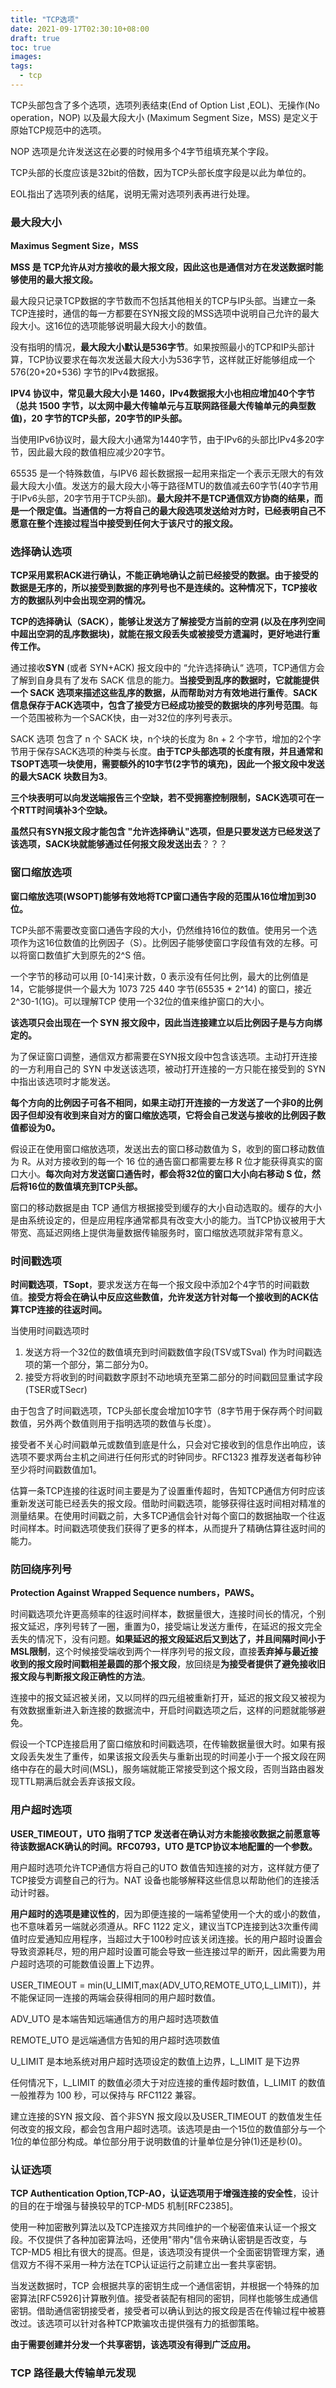 ```yaml
---
title: "TCP选项"
date: 2021-09-17T02:30:10+08:00
draft: true
toc: true
images:
tags: 
  - tcp
---
```


TCP头部包含了多个选项，选项列表结束(End of Option List ,EOL)、无操作(No operation，NOP) 以及最大段大小 (Maximum Segment Size，MSS) 是定义于原始TCP规范中的选项。

NOP 选项是允许发送这在必要的时候用多个4字节组填充某个字段。

TCP头部的长度应该是32bit的倍数，因为TCP头部长度字段是以此为单位的。

EOL指出了选项列表的结尾，说明无需对选项列表再进行处理。

### 最大段大小

**Maximus Segment Size，MSS**

**MSS 是 TCP允许从对方接收的最大报文段，因此这也是通信对方在发送数据时能够使用的最大报文段。**

最大段只记录TCP数据的字节数而不包括其他相关的TCP与IP头部。当建立一条TCP连接时，通信的每一方都要在SYN报文段的MSS选项中说明自己允许的最大段大小。这16位的选项能够说明最大段大小的数值。

没有指明的情况，**最大段大小默认是536字节**。如果按照最小的TCP和IP头部计算，TCP协议要求在每次发送最大段大小为536字节，这样就正好能够组成一个576(20+20+536) 字节的IPv4数据报。

**IPV4 协议中，常见最大段大小是 1460，IPv4数据报大小也相应增加40个字节 （总共 1500 字节，以太网中最大传输单元与互联网路径最大传输单元的典型数值)，20 字节的TCP头部，20字节的IP头部。**

当使用IPv6协议时，最大段大小通常为1440字节，由于IPv6的头部比IPv4多20字节，因此最大段的数值相应减少20字节。

65535 是一个特殊数值，与IPV6 超长数据报一起用来指定一个表示无限大的有效最大段大小值。发送方的最大段大小等于路径MTU的数值减去60字节(40字节用于IPv6头部，20字节用于TCP头部)。**最大段并不是TCP通信双方协商的结果，而是一个限定值。当通信的一方将自己的最大段选项发送给对方时，已经表明自己不愿意在整个连接过程当中接受到任何大于该尺寸的报文段。**

### 选择确认选项

**TCP采用累积ACK进行确认，不能正确地确认之前已经接受的数据。由于接受的数据是无序的，所以接受到数据的序列号也不是连续的。这种情况下，TCP接收方的数据队列中会出现空洞的情况。**

**TCP的选择确认（SACK），能够让发送方了解接受方当前的空洞 (以及在序列空间中超出空洞的乱序数据块)，就能在报文段丢失或被接受方遗漏时，更好地进行重传工作。**

通过接收**SYN** (或者 SYN+ACK) 报文段中的 “允许选择确认“ 选项，TCP通信方会了解到自身具有了发布 SACK 信息的能力。**当接受到乱序的数据时，它就能提供一个 SACK 选项来描述这些乱序的数据，从而帮助对方有效地进行重传**。**SACK 信息保存于ACK选项中，包含了接受方已经成功接受的数据块的序列号范围**。每一个范围被称为一个SACK快，由一对32位的序列号表示。

SACK 选项 包含了 n 个 SACK 块，n个块的长度为 8n + 2 个字节，增加的2个字节用于保存SACK选项的种类与长度。**由于TCP头部选项的长度有限，并且通常和TSOPT选项一块使用，需要额外的10字节(2字节的填充)，因此一个报文段中发送的最大SACK 块数目为3**。

**三个块表明可以向发送端报告三个空缺，若不受拥塞控制限制，SACK选项可在一个RTT时间填补3个空缺。**

**虽然只有SYN报文段才能包含 "允许选择确认"选项，但是只要发送方已经发送了该选项，SACK块就能够通过任何报文段发送出去**？？？

### 窗口缩放选项

**窗口缩放选项(WSOPT)能够有效地将TCP窗口通告字段的范围从16位增加到30位。**

TCP头部不需要改变窗口通告字段的大小，仍然维持16位的数值。使用另一个选项作为这16位数值的比例因子（S）。比例因子能够使窗口字段值有效的左移。可以将窗口数值扩大到原先的2^S 倍。

一个字节的移动可以用 [0-14]来计数，0 表示没有任何比例，最大的比例值是14，它能够提供一个最大为 1073 725 440 字节(65535 * 2^14) 的窗口，接近 2^30-1(1G)。可以理解TCP 使用一个32位的值来维护窗口的大小。

**该选项只会出现在一个 SYN 报文段中，因此当连接建立以后比例因子是与方向绑定的。**

为了保证窗口调整，通信双方都需要在SYN报文段中包含该选项。主动打开连接的一方利用自己的 SYN 中发送该选项，被动打开连接的一方只能在接受到的 SYN 中指出该选项时才能发送。

**每个方向的比例因子可各不相同，如果主动打开连接的一方发送了一个非0的比例因子但却没有收到来自对方的窗口缩放选项，它将会自己发送与接收的比例因子数值都设为0。**

假设正在使用窗口缩放选项，发送出去的窗口移动数值为 S，收到的窗口移动数值为 R。从对方接收到的每一个 16 位的通告窗口都需要左移 R 位才能获得真实的窗口大小。**每次向对方发送窗口通告时，都会将32位的窗口大小向右移动 S 位，然后将16位的数值填充到TCP头部。**

窗口的移动数据是由 TCP 通信方根据接受到缓存的大小自动选取的。缓存的大小是由系统设定的，但是应用程序通常都具有改变大小的能力。当TCP协议被用于大带宽、高延迟网络上提供海量数据传输服务时，窗口缩放选项就非常有意义。

### 时间戳选项

**时间戳选项**，**TSopt**，要求发送方在每一个报文段中添加2个4字节的时间戳数值。**接受方将会在确认中反应这些数值，允许发送方针对每一个接收到的ACK估算TCP连接的往返时间。**

当使用时间戳选项时

1. 发送方将一个32位的数值填充到时间戳数值字段(TSV或TSval) 作为时间戳选项的第一个部分，第二部分为0。
2. 接受方将收到的时间戳数字原封不动地填充至第二部分的时间戳回显重试字段(TSER或TSecr)

由于包含了时间戳选项，TCP头部长度会增加10字节（8字节用于保存两个时间戳数值，另外两个数值则用于指明选项的数值与长度）。

接受者不关心时间戳单元或数值到底是什么，只会对它接收到的信息作出响应，该选项不要求两台主机之间进行任何形式的时钟同步。RFC1323 推荐发送者每秒钟至少将时间戳数值加1。

估算一条TCP连接的往返时间主要是为了设置重传超时，告知TCP通信方何时应该重新发送可能已经丢失的报文段。借助时间戳选项，能够获得往返时间相对精准的测量结果。在使用时间戳之前，大多TCP通信会针对每个窗口的数据抽取一个往返时间样本。时间戳选项使我们获得了更多的样本，从而提升了精确估算往返时间的能力。

### 防回绕序列号

**Protection Against Wrapped  Sequence numbers，PAWS。**

时间戳选项允许更高频率的往返时间样本，数据量很大，连接时间长的情况，个别报文延迟，序列号转了一圈，重置为0，接受端让发送方重传，在延迟的报文完全丢失的情况下，没有问题。**如果延迟的报文段延迟后又到达了，并且间隔时间小于MSL限制**，这个时候接受端收到两个一样序列号的报文段，直接**丢弃掉与最近接收到的报文段时间戳相差最圆的那个报文段**，放回绕是**为接受者提供了避免接收旧报文段与判断报文段正确性的方法**。

连接中的报文延迟被关闭，又以同样的四元组被重新打开，延迟的报文段又被视为有效数据重新进入新连接的数据流中，开启时间戳选项之后，这样的问题就能够避免。

假设一个TCP连接启用了窗口缩放和时间戳选项，在传输数据量很大时。如果有报文段丢失发生了重传，如果该报文段丢失与重新出现的时间差小于一个报文段在网络中存在的最大时间(MSL)，服务端就能正常接受到这个报文段，否则当路由器发现TTL期满后就会丢弃该报文段。

### 用户超时选项

**USER_TIMEOUT，UTO 指明了TCP 发送者在确认对方未能接收数据之前愿意等待该数据ACK确认的时间。RFC0793，UTO 是TCP协议本地配置的一个参数。**

用户超时选项允许TCP通信方将自己的UTO 数值告知连接的对方，这样就方便了TCP接受方调整自己的行为。NAT 设备也能够解释这些信息以帮助他们的连接活动计时器。

**用户超时的选项是建议性的**，因为即便连接的一端希望使用一个大的或小的数值，也不意味着另一端就必须遵从。RFC 1122 定义，建议当TCP连接到达3次重传阈值时应爱通知应用程序，当超过大于100秒时应该关闭连接。长的用户超时设置会导致资源耗尽，短的用户超时设置可能会导致一些连接过早的断开，因此需要为用户超时选项的可能数值设置上下边界。

USER_TIMEOUT  = min(U_LIMIT,max(ADV_UTO,REMOTE_UTO,L_LIMIT))，并不能保证同一连接的两端会获得相同的用户超时数值。

ADV_UTO 是本端告知远端通信方的用户超时选项数值

REMOTE_UTO 是远端通信方告知的用户超时选项数值

U_LIMIT 是本地系统对用户超时选项设定的数值上边界，L_LIMIT 是下边界

任何情况下，L_LIMIT 的数值必须大于对应连接的重传超时数值，L_LIMIT 的数值一般推荐为 100 秒，可以保持与 RFC1122 兼容。

建立连接的SYN 报文段、首个非SYN 报文段以及USER_TIMEOUT 的数值发生任何改变的报文段，都会包含用户超时选项。该选项是由一个15位的数值部分与一个1位的单位部分构成。单位部分用于说明数值的计量单位是分钟(1)还是秒(0)。

### 认证选项

**TCP Authentication Option,TCP-AO，认证选项用于增强连接的安全性**，设计的目的在于增强与替换较早的TCP-MD5 机制[RFC2385]。

使用一种加密散列算法以及TCP连接双方共同维护的一个秘密值来认证一个报文段。不仅提供了各种加密算法吗，还使用"带内"信令来确认密钥是否改变，与TCP-MD5 相比有很大的提高。但是，该选项没有提供一个全面密钥管理方案，通信双方不得不采用一种方法在TCP认证运行之前建立出一套共享密钥。

当发送数据时，TCP 会根据共享的密钥生成一个通信密钥，并根据一个特殊的加密算法[RFC5926]计算散列值。接受者装配有相同的密钥，同样也能够生成通信密钥。借助通信密钥接受者，接受者可以确认到达的报文段是否在传输过程中被篡改过。该选项可以针对各种TCP欺骗攻击提供强有力的抵御策略。

**由于需要创建并分发一个共享密钥，该选项没有得到广泛应用。**

### TCP 路径最大传输单元发现




